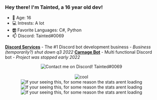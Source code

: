 ### Hey there! I'm Tainted, a 16 year old dev!
- 🔢 Age: 16
- 💻 Intrests: A lot
- 🆎 Favorite Languages: C#, Python
- 📫 Discord: Tainted#0069

[**Discord Services**](discordservices.biz) - The #1 Discord bot development business - *Business (temporarily?) shut down q3 2022*
[**Carnage Bot**](carnagebot.xyz) - Multi functional Discord bot - *Project was stopped early 2022*

<div align="center">
<img align="center" src="https://discord.c99.nl/widget/theme-2/523827341030457365.png" alt="Contact me on Discord! Tainted#0069">
  <br>
  <br>
  
<img align="center" src="https://activity-graph.herokuapp.com/graph?username=Tainted06&theme=react-dark" alt="cool">
  
<br>
<img align="center" src="https://github-readme-stats.vercel.app/api?username=Tainted06&show_icons=true&theme=tokyonight" alt="If your seeing this, for some reason the stats arent loading" />
<br>
<img align="center" src="https://github-readme-stats.vercel.app/api/top-langs/?username=Tainted06&layout=compact&theme=tokyonight" alt="If your seeing this, for some reason the stats arent loading" />
<br>
<img align="center" src="https://komarev.com/ghpvc/?username=Tainted06" alt="If your seeing this, for some reason the stats arent loading"/>
</div>
